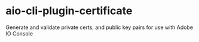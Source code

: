 # aio-cli-plugin-certificate
Generate and validate private certs, and public key pairs for use with Adobe IO Console
